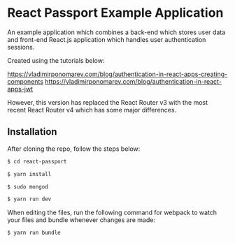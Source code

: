 # React Passport Example Application

An example application which combines a back-end which stores user data and front-end React.js application which handles user authentication sessions.

Created using the tutorials below:

https://vladimirponomarev.com/blog/authentication-in-react-apps-creating-components
https://vladimirponomarev.com/blog/authentication-in-react-apps-jwt

However, this version has replaced the React Router v3 with the most recent React Router v4 which has some major differences.

## Installation

After cloning the repo, follow the steps below:
```sh
$ cd react-passport
```
```sh
$ yarn install
```
```sh
$ sudo mongod
```
```sh
$ yarn run dev
```

When editing the files, run the following command for webpack to watch your files and bundle whenever changes are made:
```sh
$ yarn run bundle
```
